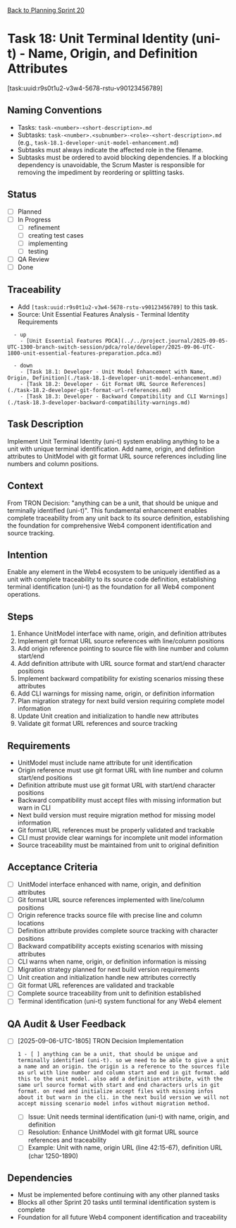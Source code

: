 [Back to Planning Sprint 20](./planning.md)

# Task 18: Unit Terminal Identity (uni-t) - Name, Origin, and Definition Attributes
[task:uuid:r9s0t1u2-v3w4-5678-rstu-v90123456789]

## Naming Conventions
- Tasks: `task-<number>-<short-description>.md`
- Subtasks: `task-<number>.<subnumber>-<role>-<short-description>.md` (e.g., `task-18.1-developer-unit-model-enhancement.md`)
- Subtasks must always indicate the affected role in the filename.
- Subtasks must be ordered to avoid blocking dependencies. If a blocking dependency is unavoidable, the Scrum Master is responsible for removing the impediment by reordering or splitting tasks.

## Status
- [ ] Planned
- [ ] In Progress
  - [ ] refinement
  - [ ] creating test cases
  - [ ] implementing
  - [ ] testing
- [ ] QA Review
- [ ] Done

## Traceability
- Add `[task:uuid:r9s0t1u2-v3w4-5678-rstu-v90123456789]` to this task.
- Source: Unit Essential Features Analysis - Terminal Identity Requirements
```
  - up
    - [Unit Essential Features PDCA](../../project.journal/2025-09-05-UTC-1300-branch-switch-session/pdca/role/developer/2025-09-06-UTC-1800-unit-essential-features-preparation.pdca.md)
```
```
  - down
    - [Task 18.1: Developer - Unit Model Enhancement with Name, Origin, Definition](./task-18.1-developer-unit-model-enhancement.md)
    - [Task 18.2: Developer - Git Format URL Source References](./task-18.2-developer-git-format-url-references.md)
    - [Task 18.3: Developer - Backward Compatibility and CLI Warnings](./task-18.3-developer-backward-compatibility-warnings.md)
```

## Task Description
Implement Unit Terminal Identity (uni-t) system enabling anything to be a unit with unique terminal identification. Add name, origin, and definition attributes to UnitModel with git format URL source references including line numbers and column positions.

## Context
From TRON Decision: "anything can be a unit, that should be unique and terminally identified (uni-t)". This fundamental enhancement enables complete traceability from any unit back to its source definition, establishing the foundation for comprehensive Web4 component identification and source tracking.

## Intention
Enable any element in the Web4 ecosystem to be uniquely identified as a unit with complete traceability to its source code definition, establishing terminal identification (uni-t) as the foundation for all Web4 component operations.

## Steps
1. Enhance UnitModel interface with name, origin, and definition attributes
2. Implement git format URL source references with line/column positions
3. Add origin reference pointing to source file with line number and column start/end
4. Add definition attribute with URL source format and start/end character positions
5. Implement backward compatibility for existing scenarios missing these attributes
6. Add CLI warnings for missing name, origin, or definition information
7. Plan migration strategy for next build version requiring complete model information
8. Update Unit creation and initialization to handle new attributes
9. Validate git format URL references and source tracking

## Requirements
- UnitModel must include name attribute for unit identification
- Origin reference must use git format URL with line number and column start/end positions
- Definition attribute must use git format URL with start/end character positions
- Backward compatibility must accept files with missing information but warn in CLI
- Next build version must require migration method for missing model information
- Git format URL references must be properly validated and trackable
- CLI must provide clear warnings for incomplete unit model information
- Source traceability must be maintained from unit to original definition

## Acceptance Criteria
- [ ] UnitModel interface enhanced with name, origin, and definition attributes
- [ ] Git format URL source references implemented with line/column positions
- [ ] Origin reference tracks source file with precise line and column locations
- [ ] Definition attribute provides complete source tracking with character positions
- [ ] Backward compatibility accepts existing scenarios with missing attributes
- [ ] CLI warns when name, origin, or definition information is missing
- [ ] Migration strategy planned for next build version requirements
- [ ] Unit creation and initialization handle new attributes correctly
- [ ] Git format URL references are validated and trackable
- [ ] Complete source traceability from unit to definition established
- [ ] Terminal identification (uni-t) system functional for any Web4 element

## QA Audit & User Feedback
- [ ] [2025-09-06-UTC-1805] TRON Decision Implementation
  ```quote
  1 - [ ] anything can be a unit, that should be unique and terminally identified (uni-t). so we need to be able to give a unit a name and an origin. the origin is a reference to the sources file as url with line number and column start and end in git format. add this to the unit model. also add a definition attribute, with the same url source format with start and end characters urls in git format. on read and initialize accept files with missing infos about it but warn in the cli. in the next build version we will not accept missing scenario model infos without migration method.
  ```
  - [ ] Issue: Unit needs terminal identification (uni-t) with name, origin, and definition
  - [ ] Resolution: Enhance UnitModel with git format URL source references and traceability
  - [ ] Example: Unit with name, origin URL (line 42:15-67), definition URL (char 1250-1890)

## Dependencies
- Must be implemented before continuing with any other planned tasks
- Blocks all other Sprint 20 tasks until terminal identification system is complete
- Foundation for all future Web4 component identification and traceability